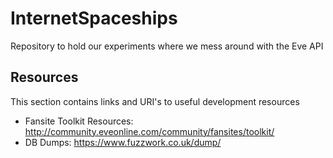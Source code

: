 # InternetSpaceships
Repository to hold our experiments where we mess around with the Eve API

## Resources
This section contains links and URI's to useful development resources

- Fansite Toolkit Resources: http://community.eveonline.com/community/fansites/toolkit/
- DB Dumps: https://www.fuzzwork.co.uk/dump/
